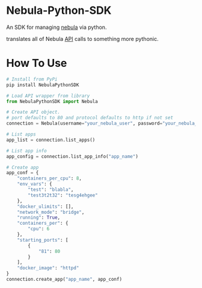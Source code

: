 # Nebula-Python-SDK
An SDK for managing [nebula](http://nebula.readthedocs.io/en/latest/) via python.

translates all of Nebula [API](http://nebula.readthedocs.io/en/latest/api/) calls to something more pythonic.

# How To Use
```python
# Install from PyPi
pip install NebulaPythonSDK

# Load API wrapper from library
from NebulaPythonSDK import Nebula

# Create API object.
# port defaults to 80 and protocol defaults to http if not set
connection = Nebula(username="your_nebula_user", password="your_nebula_pass", host="nebula.example.com",port=80, protocol="http")

# List apps
app_list = connection.list_apps()

# List app info
app_config = connection.list_app_info("app_name")

# Create app
app_conf = {
    "containers_per_cpu": 8,
    "env_vars": {
        "test": "blabla",
        "test3t2t32": "tesg4ehgee"
    },
    "docker_ulimits": [],
    "network_mode": "bridge",
    "running": True,
    "containers_per": {
        "cpu": 6
    },
    "starting_ports": [
        {
            "81": 80
        }
    ],
    "docker_image": "httpd"
}
connection.create_app("app_name", app_conf)
```